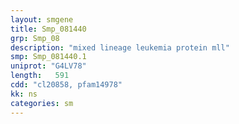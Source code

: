 ```yaml
---
layout: smgene
title: Smp_081440
grp: Smp_08
description: "mixed lineage leukemia protein mll"
smp: Smp_081440.1
uniprot: "G4LV78"
length:   591
cdd: "cl20858, pfam14978"
kk: ns
categories: sm
---
```

